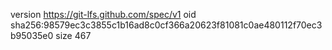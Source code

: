 version https://git-lfs.github.com/spec/v1
oid sha256:98579ec3c3855c1b16ad8c0cf366a20623f81081c0ae480112f70ec3b95035e0
size 467
